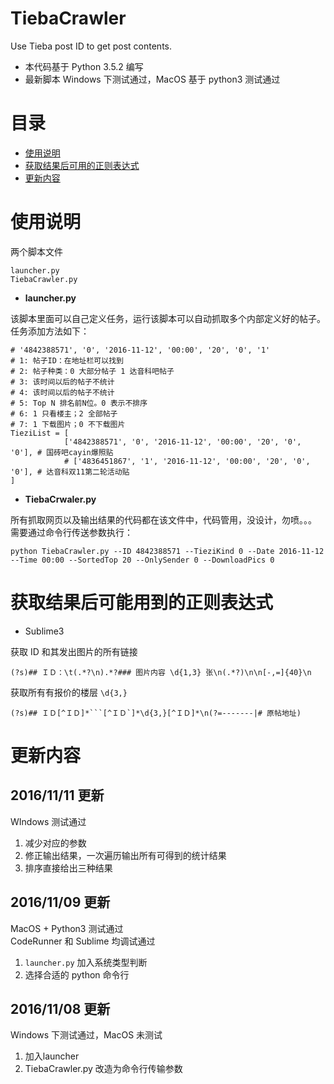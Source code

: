 # TiebaCrawler

Use Tieba post ID to get post contents.

* 本代码基于 Python 3.5.2 编写
* 最新脚本 Windows 下测试通过，MacOS 基于 python3 测试通过

目录
=================
  * [使用说明](#使用说明)
  * [获取结果后可用的正则表达式](#获取结果后可用的正则表达式)
  * [更新内容](#更新内容)

# 使用说明

两个脚本文件

```
launcher.py
TiebaCrawler.py
```

- **launcher.py**

该脚本里面可以自己定义任务，运行该脚本可以自动抓取多个内部定义好的帖子。  
任务添加方法如下：

```
# '4842388571', '0', '2016-11-12', '00:00', '20', '0', '1'
# 1: 帖子ID：在地址栏可以找到
# 2: 帖子种类：0 大部分帖子 1 达音科吧帖子
# 3: 该时间以后的帖子不统计
# 4: 该时间以后的帖子不统计
# 5: Top N 排名前N位。0 表示不排序
# 6: 1 只看楼主；2 全部帖子
# 7: 1 下载图片；0 不下载图片
TieziList = [
            ['4842388571', '0', '2016-11-12', '00:00', '20', '0', '0'], # 国砖吧cayin爆照贴
            # ['4836451867', '1', '2016-11-12', '00:00', '20', '0', '0'], # 达音科双11第二轮活动贴
]
```

- **TiebaCrwaler.py**

所有抓取网页以及输出结果的代码都在该文件中，代码管用，没设计，勿喷。。。  
需要通过命令行传送参数执行：

```
python TiebaCrawler.py --ID 4842388571 --TieziKind 0 --Date 2016-11-12 --Time 00:00 --SortedTop 20 --OnlySender 0 --DownloadPics 0
```

# 获取结果后可能用到的正则表达式

* Sublime3

获取 ID 和其发出图片的所有链接  
```
(?s)## ＩＤ：\t(.*?\n).*?### 图片内容 \d{1,3} 张\n(.*?)\n\n[-,=]{40}\n
```

获取所有有报价的楼层 `\d{3,}`  
```
(?s)## ＩＤ[^ＩＤ]*```[^ＩＤ`]*\d{3,}[^ＩＤ]*\n(?=-------|# 原帖地址)
```

# 更新内容

## 2016/11/11 更新

WIndows 测试通过

1. 减少对应的参数
2. 修正输出结果，一次遍历输出所有可得到的统计结果
3. 排序直接给出三种结果

## 2016/11/09 更新

MacOS + Python3 测试通过  
CodeRunner 和 Sublime 均调试通过

1. `launcher.py` 加入系统类型判断
2. 选择合适的 python 命令行

## 2016/11/08 更新

Windows 下测试通过，MacOS 未测试

1. 加入launcher
2. TiebaCrawler.py 改造为命令行传输参数